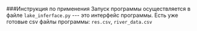 ###Инструкция по применения
Запуск программы осуществляется в файле `lake_inferface.py` --- это интерфейс программы.
Есть уже готовые csv файлы программы: `res.csv`, `river_data.csv`
